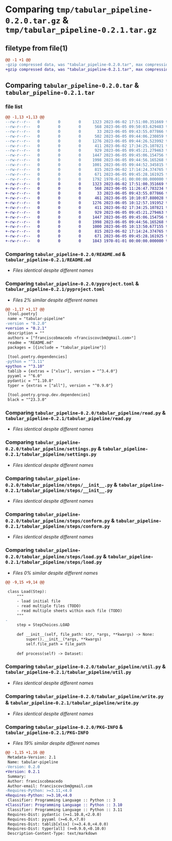 # Comparing `tmp/tabular_pipeline-0.2.0.tar.gz` & `tmp/tabular_pipeline-0.2.1.tar.gz`

## filetype from file(1)

```diff
@@ -1 +1 @@
-gzip compressed data, was "tabular_pipeline-0.2.0.tar", max compression
+gzip compressed data, was "tabular_pipeline-0.2.1.tar", max compression
```

## Comparing `tabular_pipeline-0.2.0.tar` & `tabular_pipeline-0.2.1.tar`

### file list

```diff
@@ -1,13 +1,13 @@
--rw-r--r--   0        0        0     1323 2023-06-02 17:51:00.351669 tabular_pipeline-0.2.0/README.md
--rw-r--r--   0        0        0      568 2023-06-05 09:50:03.629483 tabular_pipeline-0.2.0/pyproject.toml
--rw-r--r--   0        0        0       33 2023-06-05 09:43:55.077866 tabular_pipeline-0.2.0/tabular_pipeline/__init__.py
--rw-r--r--   0        0        0      502 2023-06-05 09:44:06.230859 tabular_pipeline-0.2.0/tabular_pipeline/pipeline.py
--rw-r--r--   0        0        0     1276 2023-06-05 09:44:26.523992 tabular_pipeline-0.2.0/tabular_pipeline/read.py
--rw-r--r--   0        0        0      411 2023-06-02 17:34:25.107821 tabular_pipeline-0.2.0/tabular_pipeline/schemas.py
--rw-r--r--   0        0        0      929 2023-06-05 09:45:21.279463 tabular_pipeline-0.2.0/tabular_pipeline/settings.py
--rw-r--r--   0        0        0     1447 2023-06-05 09:45:06.154756 tabular_pipeline-0.2.0/tabular_pipeline/steps/__init__.py
--rw-r--r--   0        0        0     1998 2023-06-05 09:44:56.165268 tabular_pipeline-0.2.0/tabular_pipeline/steps/conform.py
--rw-r--r--   0        0        0     1001 2023-06-05 09:44:52.345815 tabular_pipeline-0.2.0/tabular_pipeline/steps/load.py
--rw-r--r--   0        0        0      815 2023-06-02 17:14:24.374765 tabular_pipeline-0.2.0/tabular_pipeline/util.py
--rw-r--r--   0        0        0      671 2023-06-05 09:45:28.161925 tabular_pipeline-0.2.0/tabular_pipeline/write.py
--rw-r--r--   0        0        0     1792 1970-01-01 00:00:00.000000 tabular_pipeline-0.2.0/PKG-INFO
+-rw-r--r--   0        0        0     1323 2023-06-02 17:51:00.351669 tabular_pipeline-0.2.1/README.md
+-rw-r--r--   0        0        0      568 2023-06-05 11:26:47.783234 tabular_pipeline-0.2.1/pyproject.toml
+-rw-r--r--   0        0        0       33 2023-06-05 09:43:55.077866 tabular_pipeline-0.2.1/tabular_pipeline/__init__.py
+-rw-r--r--   0        0        0      461 2023-06-05 10:10:07.880028 tabular_pipeline-0.2.1/tabular_pipeline/pipeline.py
+-rw-r--r--   0        0        0     1276 2023-06-05 10:12:57.191952 tabular_pipeline-0.2.1/tabular_pipeline/read.py
+-rw-r--r--   0        0        0      411 2023-06-02 17:34:25.107821 tabular_pipeline-0.2.1/tabular_pipeline/schemas.py
+-rw-r--r--   0        0        0      929 2023-06-05 09:45:21.279463 tabular_pipeline-0.2.1/tabular_pipeline/settings.py
+-rw-r--r--   0        0        0     1447 2023-06-05 09:45:06.154756 tabular_pipeline-0.2.1/tabular_pipeline/steps/__init__.py
+-rw-r--r--   0        0        0     1998 2023-06-05 09:44:56.165268 tabular_pipeline-0.2.1/tabular_pipeline/steps/conform.py
+-rw-r--r--   0        0        0     1000 2023-06-05 10:13:50.677155 tabular_pipeline-0.2.1/tabular_pipeline/steps/load.py
+-rw-r--r--   0        0        0      815 2023-06-02 17:14:24.374765 tabular_pipeline-0.2.1/tabular_pipeline/util.py
+-rw-r--r--   0        0        0      671 2023-06-05 09:45:28.161925 tabular_pipeline-0.2.1/tabular_pipeline/write.py
+-rw-r--r--   0        0        0     1843 1970-01-01 00:00:00.000000 tabular_pipeline-0.2.1/PKG-INFO
```

### Comparing `tabular_pipeline-0.2.0/README.md` & `tabular_pipeline-0.2.1/README.md`

 * *Files identical despite different names*

### Comparing `tabular_pipeline-0.2.0/pyproject.toml` & `tabular_pipeline-0.2.1/pyproject.toml`

 * *Files 2% similar despite different names*

```diff
@@ -1,17 +1,17 @@
 [tool.poetry]
 name = "tabular-pipeline"
-version = "0.2.0"
+version = "0.2.1"
 description = ""
 authors = ["franciscobmacedo <franciscovcbm@gmail.com>"]
 readme = "README.md"
 packages = [{include = "tabular_pipeline"}]
 
 [tool.poetry.dependencies]
-python = "^3.11"
+python = "^3.10"
 tablib = {extras = ["xlsx"], version = "^3.4.0"}
 pyyaml = "^6.0"
 pydantic = "^1.10.8"
 typer = {extras = ["all"], version = "^0.9.0"}
 
 [tool.poetry.group.dev.dependencies]
 black = "^23.3.0"
```

### Comparing `tabular_pipeline-0.2.0/tabular_pipeline/read.py` & `tabular_pipeline-0.2.1/tabular_pipeline/read.py`

 * *Files identical despite different names*

### Comparing `tabular_pipeline-0.2.0/tabular_pipeline/settings.py` & `tabular_pipeline-0.2.1/tabular_pipeline/settings.py`

 * *Files identical despite different names*

### Comparing `tabular_pipeline-0.2.0/tabular_pipeline/steps/__init__.py` & `tabular_pipeline-0.2.1/tabular_pipeline/steps/__init__.py`

 * *Files identical despite different names*

### Comparing `tabular_pipeline-0.2.0/tabular_pipeline/steps/conform.py` & `tabular_pipeline-0.2.1/tabular_pipeline/steps/conform.py`

 * *Files identical despite different names*

### Comparing `tabular_pipeline-0.2.0/tabular_pipeline/steps/load.py` & `tabular_pipeline-0.2.1/tabular_pipeline/steps/load.py`

 * *Files 0% similar despite different names*

```diff
@@ -9,15 +9,14 @@
 
 class Load(Step):
     """
     - load initial file
     - read multiple files (TODO)
     - read multiple sheets within each file (TODO)
     """
-
     step = StepChoices.LOAD
 
     def __init__(self, file_path: str, *args, **kwargs) -> None:
         super().__init__(*args, **kwargs)
         self.file_path = file_path
 
     def process(self) -> Dataset:
```

### Comparing `tabular_pipeline-0.2.0/tabular_pipeline/util.py` & `tabular_pipeline-0.2.1/tabular_pipeline/util.py`

 * *Files identical despite different names*

### Comparing `tabular_pipeline-0.2.0/tabular_pipeline/write.py` & `tabular_pipeline-0.2.1/tabular_pipeline/write.py`

 * *Files identical despite different names*

### Comparing `tabular_pipeline-0.2.0/PKG-INFO` & `tabular_pipeline-0.2.1/PKG-INFO`

 * *Files 19% similar despite different names*

```diff
@@ -1,15 +1,16 @@
 Metadata-Version: 2.1
 Name: tabular-pipeline
-Version: 0.2.0
+Version: 0.2.1
 Summary: 
 Author: franciscobmacedo
 Author-email: franciscovcbm@gmail.com
-Requires-Python: >=3.11,<4.0
+Requires-Python: >=3.10,<4.0
 Classifier: Programming Language :: Python :: 3
+Classifier: Programming Language :: Python :: 3.10
 Classifier: Programming Language :: Python :: 3.11
 Requires-Dist: pydantic (>=1.10.8,<2.0.0)
 Requires-Dist: pyyaml (>=6.0,<7.0)
 Requires-Dist: tablib[xlsx] (>=3.4.0,<4.0.0)
 Requires-Dist: typer[all] (>=0.9.0,<0.10.0)
 Description-Content-Type: text/markdown
```

